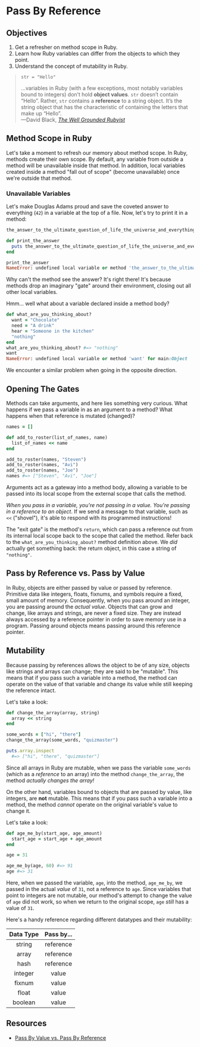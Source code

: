 # Pass By Reference

## Objectives

1. Get a refresher on method scope in Ruby.
2. Learn how Ruby variables can differ from the objects to which they point.
3. Understand the concept of mutability in Ruby.

> `str = "Hello"`
>
> ...variables in Ruby (with a few exceptions, most notably variables bound to integers) don’t hold **object values**. `str` doesn’t contain “Hello”. Rather, `str` contains a **reference** to a string object. It’s the string object that has the characteristic of containing the letters that make up “Hello”.  
> —David Black, [*The Well Grounded Rubyist*](http://www.amazon.com/The-Well-Grounded-Rubyist-David-Black/dp/1933988657)

## Method Scope in Ruby

Let's take a moment to refresh our memory about method scope. In Ruby, methods create their own scope. By default, any variable from outside a method will be unavailable inside that method. In addition, local variables created inside a method "fall out of scope" (become unavailable) once we're outside that method.

### Unavailable Variables

Let's make Douglas Adams proud and save the coveted answer to everything (`42`) in a variable at the top of a file. Now, let's try to print it in a method:

``` ruby
the_answer_to_the_ultimate_question_of_life_the_universe_and_everything = 42

def print_the_answer
  puts the_answer_to_the_ultimate_question_of_life_the_universe_and_everything
end

print_the_answer
NameError: undefined local variable or method 'the_answer_to_the_ultimate_question_of_life_the_universe_and_everything' for main:Object
```

Why can't the method see the answer? It's right there! It's because methods drop an imaginary "gate" around their environment, closing out all other local variables.

Hmm... well what about a variable declared inside a method body?

``` ruby
def what_are_you_thinking_about?
  want = "Chocolate"
  need = "A drink"
  hear = "Someone in the kitchen"
  "nothing"
end
what_are_you_thinking_about? #=> "nothing"
want
NameError: undefined local variable or method 'want' for main:Object
```

We encounter a similar problem when going in the opposite direction.

## Opening The Gates

Methods can take arguments, and here lies something very curious. What happens if we pass a variable in as an argument to a method? What happens when that reference is mutated (changed)?

``` ruby
names = []

def add_to_roster(list_of_names, name)
  list_of_names << name
end

add_to_roster(names, "Steven")
add_to_roster(names, "Avi")
add_to_roster(names, "Joe")
names #=> ["Steven", "Avi", "Joe"]
```

Arguments act as a gateway into a method body, allowing a variable to be passed into its local scope from the external scope that calls the method.

*When you pass in a variable, you're not passing in a value. You're passing in a reference to an object*. If we send a message to that variable, such as `<<` ("shovel"), it's able to respond with its programmed instructions!

The "exit gate" is the method's `return`, which can pass a reference out from its internal local scope back to the scope that called the method. Refer back to the `what_are_you_thinking_about?` method definition above. We *did* actually get something back: the return object, in this case a string of `"nothing"`.

## Pass by Reference vs. Pass by Value

In Ruby, objects are either passed by value or passed by reference. Primitive data like integers, floats, fixnums, and symbols require a fixed, small amount of memory. Consequently, when you pass around an integer, you are passing around the *actual value*. Objects that can grow and change, like arrays and strings, are never a fixed size. They are instead always accessed by a reference pointer in order to save memory use in a program. Passing around objects means passing around this reference pointer.

## Mutability

Because passing by references allows the object to be of any size, objects like strings and arrays can change; they are said to be "mutable". This means that if you pass such a variable into a method, the method can operate on the value of that variable and change its value while still keeping the reference intact. 

Let's take a look: 

```ruby
def change_the_array(array, string)
  array << string
end

some_words = ["hi", "there"]
change_the_array(some_words, "quizmaster")

puts.array.inspect
  #=> ["hi", "there", "quizmaster"]

```

Since all arrays in Ruby are mutable, when we pass the variable `some_words` (which as a *reference* to an array) into the method `change_the_array`, the method *actually changes the array!*


On the other hand, variables bound to objects that are passed by value, like integers, are **not** mutable. This means that if you pass such a variable into a method, the method *cannot* operate on the original variable's value to change it. 

Let's take a look:

``` ruby
def age_me_by(start_age, age_amount)
  start_age = start_age + age_amount
end

age = 31

age_me_by(age, 60) #=> 91
age #=> 31
```

Here, when we passed the variable, `age`, into the method, `age_me_by`, we passed in the actual *value* of `31`, not a reference to `age`. Since variables that point to integers are not mutable, our method's attempt to change the value of `age` did not work, so when we return to the original scope, `age` *still* has a value of `31`. 

Here's a handy reference regarding different datatypes and their mutability:

| Data Type | Pass by... |
|:---------:|:----------:|
| string    | reference  |
| array     | reference  |
| hash      | reference  |
| integer   | value      |
| fixnum    | value      |
| float     | value      |
| boolean   | value      |


## Resources

* [Pass By Value vs. Pass By Reference](http://ahimmelstoss.github.io/blog/2014/06/11/pass-by-value-vs-pass-by-reference-in-ruby/)
